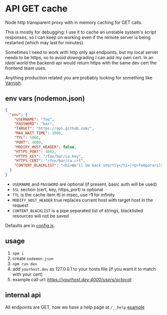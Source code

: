 API GET cache
=============

Node http transparent proxy with in memory caching for GET calls.

This is mostly for debugging: I use it to cache an unstable system's script responses,
so I can keep on working even if the remote server is being restarted (which may last
for minutes).

Sometimes I need to work with http only api endpoints, but my local server
needs to be https, so to avoid downgrading I can add my own cert. In an _ideal world_
the backend api would return https with the same dev cert the frontend team uses.

Anything production related you are probably looking for something
like [Varnish](http://varnish-cache.org/).

## env vars (nodemon.json)

```json
{
  "env": {
    "USERNAME": "foo",
    "PASSWORD": "bar",
    "TARGET": "https://api.github.com/",
    "MAX_WAIT_TIME": 1000,
    "TTL": 5000,
    "PORT": 4000,
    "MODIFY_HOST_HEADER": false,
    "HTTPS_PORT": 4002,
    "HTTPS_KEY": "/foo/bar/ca.key",
    "HTTPS_CERT": "/foo/bar/ca.crt",
    "CONTENT_BLACKLIST": "<h1>We'll be back shortly</h1>|<p>Temporarily unavailable due to maintenance</p>|>Initialization failed</h1>"
  }
}
```

* `USERNAME` and `PASSWORD` are optional (if present, basic auth will be used)
* `SSL` section (cert, key, https_port) is optional
* `TTL` is the cache item ttl in msec, use **-1** for infinity
* `MODIFY_HOST_HEADER` true replaces current host with target host in the request
* `CONTENT_BLACKLIST` is a pipe separated list of strings, blacklisted resources will not be saved

Defaults are in [config.js](./server/config.js).

## usage

1. `npm i`
2. create `nodemon.json`
3. `npm run dev`
4. add `yourhost.dev` as 127.0.0.1 to your hosts file (if you want it to match with your cert)
5. example call url: _https://yourhost.dev:4000/users/octocat_

## internal api

All endpoints are GET, now we have a help page at `/__help`
[example](http://localhost:4000/__help)
